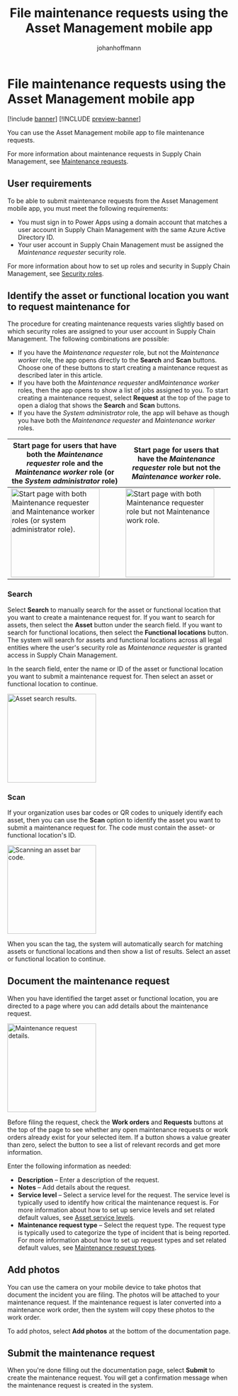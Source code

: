 ﻿---
title: File maintenance requests using the Asset Management mobile app
description: This topic describes how to use the Asset Management mobile app to file maintenance requests.
author: johanhoffmann
ms.author: johanho
ms.reviewer: kamaybac
ms.search.form:
ms.topic: how-to
ms.date: 03/17/2023
audience: Application User
ms.search.region: Global
ms.custom: bap-template
---

# File maintenance requests using the Asset Management mobile app

[!include [banner](../../includes/banner.md)]
[!INCLUDE [preview-banner](../../includes/preview-banner.md)]
<!-- KFM: Preview until further notice. Note that app install procedure may change after GA -->

You can use the Asset Management mobile app to file maintenance requests.

For more information about maintenance requests in Supply Chain Management, see [Maintenance requests](../manage-maintenance-requests/maintenance-request-overview.md).

## User requirements

To be able to submit maintenance requests from the Asset Management mobile app, you must meet the following requirements:

- You must sign in to Power Apps using a domain account that matches a user account in Supply Chain Management with the same Azure Active Directory ID.
- Your user account in Supply Chain Management must be assigned the *Maintenance requester* security role.

For more information about how to set up roles and security in Supply Chain Management, see
[Security roles](../../../fin-ops-core/dev-itpro/sysadmin/role-based-security.md#security-roles).

## Identify the asset or functional location you want to request maintenance for

The procedure for creating maintenance requests varies slightly based on which security roles are assigned to your user account in Supply Chain Management. The following combinations are possible:

- If you have the *Maintenance requester* role, but not the *Maintenance worker* role, the app opens directly to the **Search** and **Scan** buttons. Choose one of these buttons to start creating a maintenance request as described later in this article.
- If you have both the *Maintenance requester* and*Maintenance worker* roles, then the app opens to show a list of jobs assigned to you. To start creating a maintenance request, select **Request** at the top of the page to open a dialog that shows the **Search** and **Scan** buttons.
- If you have the *System administrator* role, the app will behave as though you have both the *Maintenance requester* and *Maintenance worker* roles.

| Start page for users that have both the *Maintenance requester* role and the *Maintenance worker* role (or the *System administrator* role) | Start page for users that have the *Maintenance requester* role but not the *Maintenance worker* role. |
|---|---|
| [<img src="media/start-page-admins.png" alt="Start page with both Maintenance requester and Maintenance worker roles (or system administrator role)." title="Start page with both Maintenance requester and Maintenance worker roles (or system administrator role)" width="200" />](media/start-page-admins.png) | [<img src="media/start-page-requester-only.png" alt="Start page with both Maintenance requester role but not Maintenance work role." title="Start page with both Maintenance requester role but not Maintenance work role" width="200" />](media/start-page-requester-only.png) |

### Search

Select **Search** to manually search for the asset or functional location that you want to create a maintenance request for. If you want to search for assets, then select the **Asset** button under the search field. If you want to search for functional locations, then select the **Functional locations** button. The system will search for assets and functional locations across all legal entities where the user's security role as *Maintenance requester* is granted access in Supply Chain Management.

In the search field, enter the name or ID of the asset or functional location you want to submit a maintenance request for. Then select an asset or functional location to continue.

[<img src="media/maintenance-request-search.png" alt="Asset search results." title="Asset search results" width="200" />](media/maintenance-request-search.png)

### Scan

If your organization uses bar codes or QR codes to uniquely identify each asset, then you can use the **Scan** option to identify the asset you want to submit a maintenance request for. The code must contain the asset- or functional location's ID.

[<img src="media/maintenance-request-scan.png" alt="Scanning an asset bar code." title="Scanning an asset bar code" width="200" />](media/maintenance-request-scan.png)

When you scan the tag, the system will automatically search for matching assets or functional locations and then show a list of results. Select an asset or functional location to continue.

## Document the maintenance request

When you have identified the target asset or functional location, you are directed to a page where you can add details about the maintenance request.

[<img src="media/maintenance-request-details.png" alt="Maintenance request details." title="Maintenance request details" width="200" />](media/maintenance-request-details.png)

Before filing the request, check the **Work orders** and **Requests** buttons at the top of the page to see whether any open maintenance requests or work orders already exist for your selected item. If a button shows a value greater than zero, select the button to see a list of relevant records and get more information.

Enter the following information as needed:

- **Description** – Enter a description of the request.
- **Notes** – Add details about the request.
- **Service level** – Select a service level for the request. The service level is typically used to identify how critical the maintenance request is. For more information about how to set up service levels and set related default values, see [Asset service levels](../setup-for-objects/object-priorities.md).
- **Maintenance request type** – Select the request type. The request type is typically used to categorize the type of incident that is being reported. For more information about how to set up request types and set related default values, see [Maintenance request types](../setup-for-maintenance-requests/request-types.md).

## Add photos

You can use the camera on your mobile device to take photos that document the incident you are filing. The photos will be attached to your maintenance request. If the maintenance request is later converted into a maintenance work order, then the system will copy these photos to the work order.

To add photos, select **Add photos** at the bottom of the documentation page.

## Submit the maintenance request

When you're done filling out the documentation page, select **Submit** to create the maintenance request. You will get a confirmation message when the maintenance request is created in the system.
